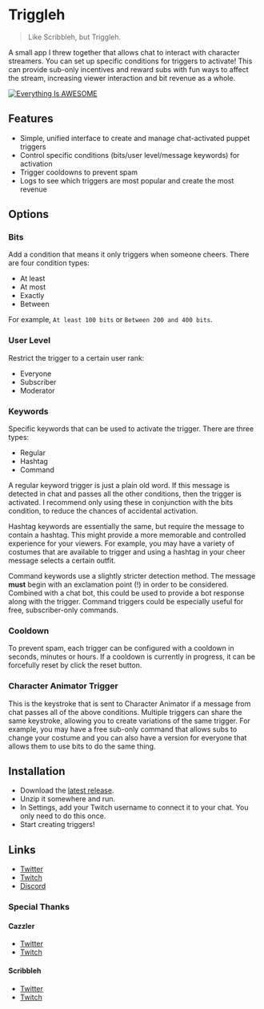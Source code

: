 # Triggleh

> Like Scribbleh, but Triggleh.

A small app I threw together that allows chat to interact with character streamers. You can set up specific conditions for triggers to activate! This can provide sub-only incentives and reward subs with fun ways to affect the stream, increasing viewer interaction and bit revenue as a whole.

[![Everything Is AWESOME](https://img.youtube.com/vi/StTqXEQ2l-Y/0.jpg)](https://www.youtube.com/watch?v=StTqXEQ2l-Y "Everything Is AWESOME")

## Features
* Simple, unified interface to create and manage chat-activated puppet triggers
* Control specific conditions (bits/user level/message keywords) for activation
* Trigger cooldowns to prevent spam
* Logs to see which triggers are most popular and create the most revenue

## Options

### Bits
Add a condition that means it only triggers when someone cheers. There are four condition types:

* At least
* At most
* Exactly
* Between

For example, `At least 100 bits` or `Between 200 and 400 bits`.

### User Level
Restrict the trigger to a certain user rank:

* Everyone
* Subscriber
* Moderator

### Keywords
Specific keywords that can be used to activate the trigger. There are three types:

* Regular
* Hashtag
* Command

A regular keyword trigger is just a plain old word. If this message is detected in chat and passes all the other conditions, then the trigger is activated. I recommend only using these in conjunction with the bits condition, to reduce the chances of accidental activation.

Hashtag keywords are essentially the same, but require the message to contain a hashtag. This might provide a more memorable and controlled experience for your viewers. For example, you may have a variety of costumes that are available to trigger and using a hashtag in your cheer message selects a certain outfit.

Command keywords use a slightly stricter detection method. The message **must** begin with an exclamation point (!) in order to be considered. Combined with a chat bot, this could be used to provide a bot response along with the trigger. Command triggers could be especially useful for free, subscriber-only commands.

### Cooldown
To prevent spam, each trigger can be configured with a cooldown in seconds, minutes or hours. If a cooldown is currently in progress, it can be forcefully reset by click the reset button.

### Character Animator Trigger
This is the keystroke that is sent to Character Animator if a message from chat passes all of the above conditions. Multiple triggers can share the same keystroke, allowing you to create variations of the same trigger. For example, you may have a free sub-only command that allows subs to change your costume and you can also have a version for everyone that allows them to use bits to do the same thing.

## Installation
* Download the [latest release](https://github.com/thefyrewire/triggleh/releases).
* Unzip it somewhere and run.
* In Settings, add your Twitch username to connect it to your chat. You only need to do this once.
* Start creating triggers!

## Links
* [Twitter](https://twitter.com/MikeyHay)
* [Twitch](https://twitch.tv/thefyrewire)
* [Discord](https://discord.thefyrewire.com)

### Special Thanks

#### Cazzler
* [Twitter](https://twitter.com/mrcazzler)
* [Twitch](https://twitch.tv/cazzler)

#### Scribbleh
* [Twitter](https://twitter.com/scribbleh)
* [Twitch](https://twitch.tv/scribbleh)